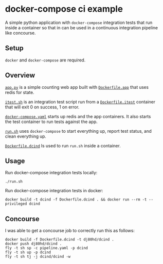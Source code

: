 # docker-compose ci example

A simple python application with `docker-compose` integration tests that run inside a container so that in can be used in a continuous integration pipeline like concourse.

## Setup
`docker` and `docker-compose` are required.

## Overview
[`app.py`](app.py) is a simple counting web app built with [`Dockerfile.app`](Dockerfile.app) that uses redis for state.

[`itest.sh`](itest.sh) is an integration test script run from a [`Dockerfile.itest`](Dockerfile.itest) container that will exit 0 on success, 1 on error.

[`docker-compose.yaml`](docker-compose.yaml) starts up redis and the app containers.  It also starts the test container to run tests against the app.

[`run.sh`](run.sh) uses `docker-compose` to start everything up, report test status, and clean everything up.

[`Dockerfile.dcind`](Dockerfile.dcind) Is used to run `run.sh` inside a container.

## Usage
Run docker-compose integration tests locally:
```
./run.sh
```

Run docker-compose integration tests in docker:
```
docker build -t dcind -f Dockerfile.dcind . && docker run --rm -t --privileged dcind
```

## Concourse
I was able to get a concourse job to correctly run this as follows:
```
docker build -f Dockerfile.dcind -t dj80hd/dcind .
docker push dj80hd/dcind .
fly -t sh sp -c pipeline.yaml -p dcind
fly -t sh up -p dcind
fly -t sh tj -j dcind/dcind -w
```
